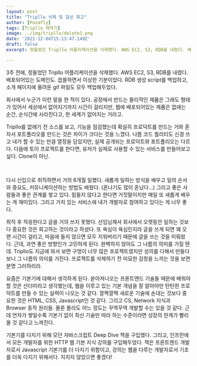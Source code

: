 ```yaml
---
layout: post
title: "Tripllo 삭제 및 일상 회고"
author: [Pozafly]
tags: [Tripllo 제작기]
image: ../img/tripllo/delete1.png
date: '2021-12-04T15:13:47.149Z'
draft: false
excerpt: 정들었던 Tripllo 어플리케이션을 삭제했다. AWS EC2, S3, RDB를 내렸다. 배포되어있는 도메인도. 씁쓸하면서 이상한 기분이었다. RDB 생성 script를 백업하고, 소개 페이지에 올려둔 gif 파일도 모두 백업해두었다.

---
```




3주 전에, 정들었던 Tripllo 어플리케이션을 삭제했다. AWS EC2, S3, RDB를 내렸다. 배포되어있는 도메인도. 씁쓸하면서 이상한 기분이었다. RDB 생성 script를 백업하고, 소개 페이지에 올려둔 gif 파일도 모두 백업해두었다.

회사에서 누군가 이런 말을 한 적이 있다. 공장에서 만드는 물리적인 제품은 그래도 형태가 있어서 세상에서 없어지기까지 시간이 걸리지만, 웹에 배포되어있는 제품은 없애는 순간, 순식간에 사라진다고, 한 세계가 없어지는 거라고.

Tripllo를 없애기 전 소스를 보고, 기능을 점검했는데 확실히 프로덕트를 만드는 거와 혼자서 포트폴리오를 만드는 것은 차이가 크다는 것을 느꼈다. 나름 코드 퀄리티도 신경 쓰고 내가 할 수 있는 만큼 열정을 담았지만, 실제 공개되는 프로덕트와 포트폴리오는 다르다. 다음에 토이 프로젝트를 한다면, 유저가 실제로 사용할 수 있는 서비스를 만들어보고 싶다. Clone이 아닌.

<br />

다시 신입으로 취직하면서 거의 6개월 일했다. 새롭게 일하는 방식을 배우고 일의 순서와 중요도, 커뮤니케이션하는 방법도 배웠다. (혼나기도 많이 혼났다...) 그리고 좋은 사람들과 좋은 관계를 쌓고 있다. 힘들지 않다고 한다면 거짓말이지만 매일 또 새롭게 배우는 게 재미있다. 그리고 가치 있는 서비스에 내가 개발자로 참여하고 있다는 게 너무 좋다.

취직 후 적응한다고 글을 거의 쓰지 못했다. 선임님께서 회사에서 오랫동안 일하는 것보다 중요한 것은 회고하는 것이라고 하셨다. 또 욕심이 욕심인지라 글을 쓰게 되면 꽤 오랜 시간이 걸리고, 마음에 들지 않으면 모두 지워버리기 때문에 글을 쓰는 것을 미뤄왔다. 근데, 과연 좋은 방향인가 고민하게 된다. 완벽하지 않아도 그 나름의 의미를 가질 텐데. Tripllo도 지금에 와서 보면 구멍이 너무 많은 프로젝트였지만 성의를 다해서 만들다 보니 그 나름의 의미를 가진다. 프로젝트를 삭제하기 전 미묘한 감정을 느끼는 것을 보면 분명 그러하리라.

요즘은 기본기에 대해서 생각하게 된다. 쏟아져나오는 프론트엔드 기술들 때문에 배워야 할 것은 산더미라고 생각했는데, 웹을 이루고 있는 기본 개념을 잘 알아야만 탄탄한 프로덕트를 만들 수 있는 실력이 나오는 것 같다. 깔짝깔짝 새로운 기술에 손대는 것보다 중요한 것은 HTML, CSS, Javascript인 것 같다. 그리고 CS, Network 지식과 Browser 동작 원리들. 물론 몰라도 어느 정도는 꾸역꾸역 개발할 수는 있을 것 같다. 근데 연차가 쌓일수록 기본기 없이 최신 기술만 따라 하는 수준이라면 성장의 한계가 빨리 올 것 같다고 느껴진다.

기본기를 다지기 위해 모던 자바스크립트 Deep Dive 책을 구입했다. 그리고, 인프런에서 모든 개발자를 위한 HTTP 웹 기본 지식 강의를 구입해두었다. 책은 프론트엔드 개발자로서 Javascript 기본기를 더 다지기 위함이고, 강의는 웹을 다루는 개발자로서 기초를 더욱 다지기 위해서다. 지치지 않았으면 좋겠다!

